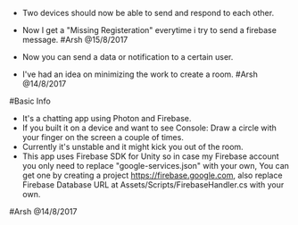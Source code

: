 - Two devices should now be able to send and respond to each other. 
- Now I get a "Missing Registeration" everytime i try to send a firebase message. #Arsh @15/8/2017

- Now you can send a data or notification to a certain user. 
- I've had an idea on minimizing the work to create a room. #Arsh @14/8/2017

#Basic Info
- It's a chatting app using Photon and Firebase.
- If you built it on a device and want to see Console: Draw a circle with your finger on the screen a couple of times.
- Currently it's unstable and it might kick you out of the room.
- This app uses Firebase SDK for Unity so in case my Firebase account you only need to replace "google-services.json" with your own, You can get one by creating a project https://firebase.google.com, also replace Firebase Database URL at Assets/Scripts/FirebaseHandler.cs with your own.

#Arsh @14/8/2017
